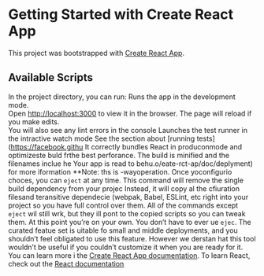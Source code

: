 # Getting Started with Create React App
This project was bootstrapped with [Create React App](https://github.com/facebook/create-react-app).
## Available Scripts
In the project directory, you can run:
Runs the app in the development mode.\
Open [http://localhost:3000](http://localhost:3000) to view it in the browser.
The page will reload if you make edits.\
You will also see any lint errors in the console
Launches the test runner in the intractive watch mode
See the section about [running tests](https://facebook.githu
It correctly bundles React in produconmode and optimizeste buld frthe best perforance.
The build is minified and the filenames inclue he 
Your app is read to behu.o/eate-rct-ap/doc/deplyment) for more iformation
**Note: ths is  -wayoperation. Once yoconfigurio choces, you can `eject` at any time. This command will remove the single build dependency from your projec
Instead, it will copy al the cfiuration filesand teransitive dependecie (webpak, Babel, ESLint, etc right into your project so you have full control over them. All of the commands except `eject` wil still wrk, but they ill pont to the copied scripts so you can tweak them. At this point you’re on your own.
You don’t have to ever ue `ejec`. The curated featue set is uitable fo small and middle deployments, and you shouldn’t feel obligated to use this feature. However we derstan hat this tool wouldn’t be useful if you couldn’t customize it when you are ready for it.
You can learn more i the [Create React App documentation](https://facebook.github.io/create-react-app/docs/getting-started).
To learn React, check out the [React documentation](https://reactjs.org/)

